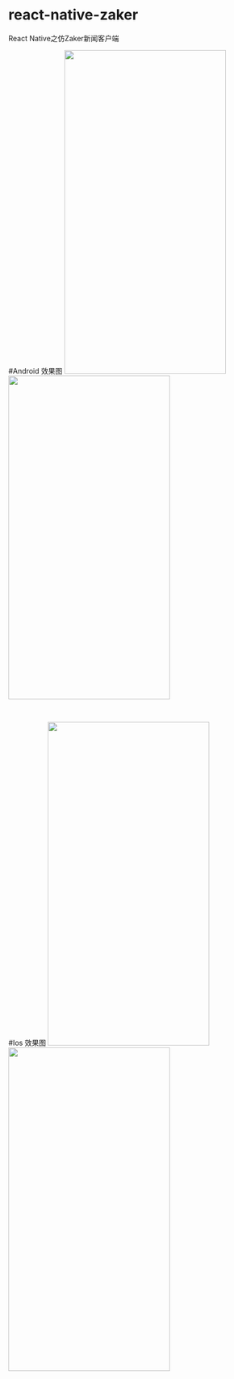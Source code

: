 # react-native-zaker
React Native之仿Zaker新闻客户端


#Android
效果图
<img src="https://github.com/jjhappyforever/react-native-zaker/blob/master/screenshots/zaker_1.png" width="320" height="640">
<img src="https://github.com/jjhappyforever/react-native-zaker/blob/master/screenshots/zaker_2.png" width="320" height="640">

<br>

#Ios
效果图
<img src="https://github.com/jjhappyforever/react-native-zaker/blob/master/screenshots/zaker_3.png" width="320" height="640">
<img src="https://github.com/jjhappyforever/react-native-zaker/blob/master/screenshots/zaker_4.png" width="320" height="640">

